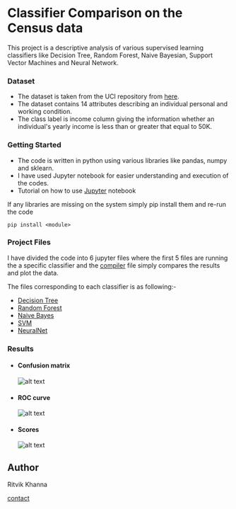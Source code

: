 # Classifier Comparison on the Census data

This project is a descriptive analysis of various supervised learning classifiers like Decision Tree, Random Forest, Naive Bayesian, Support Vector Machines and Neural Network.

### Dataset
* The dataset is taken from the UCI repository from [here](http://archive.ics.uci.edu/ml/datasets/Adult).
* The dataset contains 14 attributes describing an individual personal and working condition.
* The class label is income column giving the information whether an individual's yearly income is less than or greater that equal to 50K.

### Getting Started
  - The code is written in python using various libraries like pandas, numpy and sklearn.
  - I have used Jupyter notebook for easier understanding and execution of the codes.
  - Tutorial on how to use [Jupyter](https://jupyter.readthedocs.io/en/latest/) notebook 

If any libraries are missing on the system simply pip install them and re-run the code
```
pip install <module>
```

### Project Files
I have divided the code into 6 jupyter files where the first 5 files are running the a specific classifier and the [compiler](https://github.com/ritvikkhanna09/Census-classifier-comparison/blob/master/Compiler.ipynb) file simply compares the results and plot the data.

The files corresponding to each classifier is as following:-
*	[Decision Tree](https://github.com/ritvikkhanna09/Census-classifier-comparison/blob/master/Decision_tree.ipynb)
*	[Random Forest](https://github.com/ritvikkhanna09/Census-classifier-comparison/blob/master/RandomForest.ipynb)
*	[Naive Bayes](https://github.com/ritvikkhanna09/Census-classifier-comparison/blob/master/NaiveBayes.ipynb)
*	[SVM](https://github.com/ritvikkhanna09/Census-classifier-comparison/blob/master/SVM.ipynb)
*	[NeuralNet](https://github.com/ritvikkhanna09/Census-classifier-comparison/blob/master/NeuralNetworks.ipynb)


### Results

* #### Confusion matrix
	![alt text](https://github.com/ritvikkhanna09/Census-classifier-comparison/blob/master/ConfusionMatrix.png)
* #### ROC curve
	![alt text](https://github.com/ritvikkhanna09/Census-classifier-comparison/blob/master/ROCplot.png)
* #### Scores
	![alt text](https://github.com/ritvikkhanna09/Census-classifier-comparison/blob/master/Scores.png)
    

## Author

Ritvik Khanna

[contact](mailto:ritvikkhanna09@gmail.com)